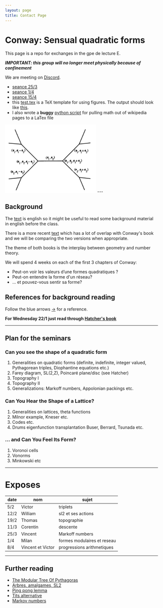```yaml
---
layout: page
title: Contact Page
---
```

# Conway: Sensual quadratic forms

This page is a repo for exchanges 
in the gpe de lecture E. 

***IMPORTANT: this group 
will no longer meet physically 
because of confinement***


We are meeting on [Discord](https://discordapp.com/).

- [seance 25/3](Support_Grp_de_Lecture_1.pdf)
- [seance 1/4](Support_Grp_de_Lecture_2.pdf)
- [seance 15/4](Support_Grp_de_Lecture_5.pdf)
- this [test.tex](test.tex) is a TeX template for using figures. The output should look like [this](test.pdf).
- I also wrote a **buggy** [python script](wiki_math.py) for pulling math out of wikipedia pages to a LaTex file 

<img src='tree2.png' width="300">
---

## Background

The [text](https://www.maths.ed.ac.uk/~v1ranick/papers/conwaysens.pdf) 
is english so it might be useful to read some background material in english
before the class.

There is a more recent
[text](https://pi.math.cornell.edu/~hatcher/TN/TNpage.html)
which has a lot of overlap with Conway's book
and we will be comparing the two versions when appropriate.

The theme of both books is the interplay between geometry 
and number theory.

We will spend 4 weeks on each of the first 3 chapters of Conway:

- Peut-on voir les valeurs d’une  formes quadratiques ?
- Peut-on entendre la forme d'un réseau?
- ... et pouvez-vous sentir sa forme?

## References for background reading

Follow the blue arrows
[->](https://en.wikipedia.org/wiki/Conway%27s_Game_of_Life)
for a reference.

**For  Wednesday 22/1 just read through 
[Hatcher's book](https://pi.math.cornell.edu/~hatcher/TN/TNpage.html)**

---

## Plan for the seminars

### Can you see the shape of a quadratic form

1. Generalities on quadratic forms (definite, indefinite, integer valued,
   Pythagorean triples, Diophantine equations etc.)
2. Farey diagram, SL(2,Z), Poincaré plane/disc (see Hatcher)
3. Topography I
4. Topography II
5. Generalizations: Markoff numbers, Appolonian packings etc.

### Can You Hear the Shape of a Lattice?

1. Generalities on lattices, theta functions
2. Milnor example, Kneser etc.
3. Codes etc.
4. Drums eigenfunction transplantation  Buser, Berrard, Tsunada etc.



### ... and Can You Feel Its Form?

1. Voronoi cells
2. Vonorms
3. Minkowski etc

---

# Exposes

date | nom | sujet
--- | --- | ---
5/2 | Victor | triplets
12/2| William | sl2 et ses actions
19/2 | Thomas | topographie
11/3    | Corentin | descente
25/3  | Vincent | Markoff numbers
1/4   |  Milan | formes modulaires et reseau
8/4 |Vincent et Victor | progressions arithmetiques


---
     
## Further reading

- [The Modular Tree Of Pythagoras](http://www.math.sjsu.edu/~alperin/pt.pdf)
- [Arbres, amalgames, SL2](http://www.numdam.org/issue/AST_1983__46__1_0.pdf)
- [Ping pong lemma](https://en.wikipedia.org/wiki/Ping-pong_lemma)
- [Tits alternative](https://en.wikipedia.org/wiki/Tits_alternative)
- [Markov numbers](https://en.wikipedia.org/wiki/Markov_number)



